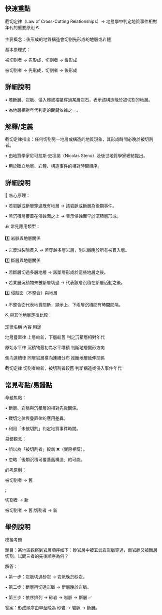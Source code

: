 ## 快速重點

截切定律（Law of Cross-Cutting Relationships）→ 地層學中判定地質事件相對年代的重要原則 ⛏️

主要概念：後形成的地質構造會切割先形成的地層或岩體

基本原理式：

被切割者 → 先形成，切割者 → 後形成

被切割者 → 先形成，切割者 → 後形成

## 詳細說明

• 若斷層、岩脈、侵入體或褶皺穿過某層岩石，表示該構造晚於被切割的地層。

• 為地層相對年代判定的關鍵依據之一。


## 解釋/定義

截切定律指出：任何切割另一地層或構造的地質現象，其形成時間必晚於被切割者。

• 由地質學家尼可拉斯·史坦諾（Nicolas Steno）及後世地質學家總結提出。

• 用於確立地層、岩體、構造事件的相對時間順序。


## 詳細說明

🧱 核心原理：

• 若岩脈或斷層穿過既有地層 → 該岩脈或斷層為後期事件。

• 若沉積層覆蓋在侵蝕面之上 → 表示侵蝕面早於沉積層形成。

🪨 常見應用類型：

1️⃣ 岩脈與地層關係

• 岩漿沿裂隙貫入 → 若穿越多層岩層，則岩脈晚於所有被貫入層。

2️⃣ 斷層與地層關係

• 若斷層切過多層地層 → 該斷層形成於這些地層之後。

• 若某層沉積物未被斷層切過 → 代表該層沉積在斷層活動之後。

3️⃣ 侵蝕面（不整合）與地層

• 不整合面代表地質間斷，顯示上、下兩層沉積間有時間間隔。

⛏️ 與其他地層定律比較：

定律名稱	內容	用途

地層疊置律	上層較新，下層較舊	判定沉積層相對年代

原始水平律	沉積物最初為水平堆積	判斷地層變形方向

側向連續律	同層岩層橫向連續分布	推斷地層延伸關係

截切定律	切割者較新，被切割者較舊	判斷構造或侵入事件年代


## 常見考點/易錯點

命題焦點：

• 斷層、岩脈與沉積層的相對先後關係。

• 截切定律與疊置律的應用差異。

• 利用「未被切割」判定地質事件時間。

易錯觀念：

• 誤以為「被切割者」較新 ❌（實際相反）。

• 忽略「後期沉積可覆蓋舊構造」的可能。

必考原則：

被切割者 → 舊

;

切割者 → 新

被切割者 → 舊;切割者 → 新


## 舉例說明

模擬考題

題目：某地區觀察到岩層順序如下：砂岩層中被玄武岩岩脈穿過，而岩脈又被斷層切割。試問三者的先後順序為何？

解答：

• 第一步：岩脈切過砂岩 → 岩脈晚於砂岩。

• 第二步：斷層再切過岩脈 → 斷層晚於岩脈。

• 第三步：依序排列 → 砂岩 → 岩脈 → 斷層 ✅

答案：形成順序由早至晚為 砂岩 → 岩脈 → 斷層。
